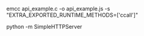 
emcc api_example.c -o api_example.js -s "EXTRA_EXPORTED_RUNTIME_METHODS=['ccall']"

python -m SimpleHTTPServer